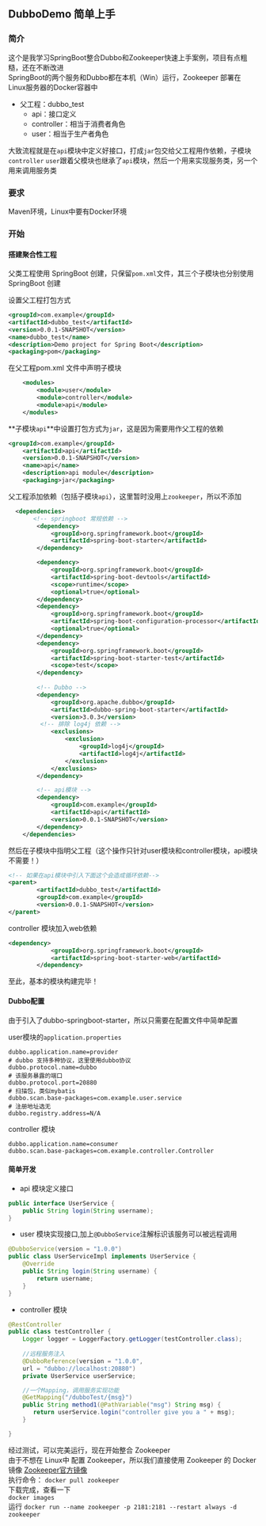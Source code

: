 ## DubboDemo 简单上手

### 简介
这个是我学习SpringBoot整合Dubbo和Zookeeper快速上手案例，项目有点粗糙，还在不断改进  
SpringBoot的两个服务和Dubbo都在本机（Win）运行，Zookeeper 部署在Linux服务器的Docker容器中  
* 父工程：dubbo_test
  * api：接口定义
  * controller：相当于消费者角色
  * user：相当于生产者角色

大致流程就是在`api`模块中定义好接口，打成`jar`包交给父工程用作依赖，子模块`controller` `user`跟着父模块也继承了`api`模块，然后一个用来实现服务类，另一个用来调用服务类

### 要求
Maven环境，Linux中要有Docker环境

### 开始

#### 搭建聚合性工程

父类工程使用 SpringBoot 创建，只保留`pom.xml`文件，其三个子模块也分别使用 SpringBoot 创建

设置父工程打包方式

```xml
<groupId>com.example</groupId>
<artifactId>dubbo_test</artifactId>
<version>0.0.1-SNAPSHOT</version>
<name>dubbo_test</name>
<description>Demo project for Spring Boot</description>
<packaging>pom</packaging>
```

在父工程pom.xml 文件中声明子模块

```xml
    <modules>
        <module>user</module>
        <module>controller</module>
        <module>api</module>
    </modules>
```

**子模块`api`**中设置打包方式为`jar`，这是因为需要用作父工程的依赖

```xml
<groupId>com.example</groupId>
    <artifactId>api</artifactId>
    <version>0.0.1-SNAPSHOT</version>
    <name>api</name>
    <description>api module</description>
    <packaging>jar</packaging>
```

父工程添加依赖（包括子模块`api`），这里暂时没用上`zookeeper`，所以不添加

```xml
  <dependencies>
       <!-- springboot 常规依赖 -->
        <dependency>
            <groupId>org.springframework.boot</groupId>
            <artifactId>spring-boot-starter</artifactId>
        </dependency>

        <dependency>
            <groupId>org.springframework.boot</groupId>
            <artifactId>spring-boot-devtools</artifactId>
            <scope>runtime</scope>
            <optional>true</optional>
        </dependency>
        <dependency>
            <groupId>org.springframework.boot</groupId>
            <artifactId>spring-boot-configuration-processor</artifactId>
            <optional>true</optional>
        </dependency>
        <dependency>
            <groupId>org.springframework.boot</groupId>
            <artifactId>spring-boot-starter-test</artifactId>
            <scope>test</scope>
        </dependency>
        
        <!-- Dubbo -->
        <dependency>
            <groupId>org.apache.dubbo</groupId>
            <artifactId>dubbo-spring-boot-starter</artifactId>
            <version>3.0.3</version>
         <!-- 排除 log4j 依赖 -->
            <exclusions>
                <exclusion>
                    <groupId>log4j</groupId>
                    <artifactId>log4j</artifactId>
                </exclusion>
            </exclusions>
        </dependency>

        <!-- api模块 -->
        <dependency>
            <groupId>com.example</groupId>
            <artifactId>api</artifactId>
            <version>0.0.1-SNAPSHOT</version>
        </dependency>
    </dependencies>
```

然后在子模块中指明父工程（这个操作只针对user模块和controller模块，api模块不需要！）

```xml
<!-- 如果在api模块中引入下面这个会造成循环依赖-->
<parent>
        <artifactId>dubbo_test</artifactId>
        <groupId>com.example</groupId>
        <version>0.0.1-SNAPSHOT</version>
</parent>
```

controller 模块加入web依赖

```xml
<dependency>
            <groupId>org.springframework.boot</groupId>
            <artifactId>spring-boot-starter-web</artifactId>
        </dependency>
```

至此，基本的模块构建完毕！



#### Dubbo配置

由于引入了dubbo-springboot-starter，所以只需要在配置文件中简单配置

user模块的`application.properties`

```properties
dubbo.application.name=provider
# dubbo 支持多种协议，这里使用dubbo协议
dubbo.protocol.name=dubbo
# 该服务暴露的端口
dubbo.protocol.port=20880
# 扫描包，类似mybatis
dubbo.scan.base-packages=com.example.user.service
# 注册地址选无
dubbo.registry.address=N/A
```

controller 模块

```properties
dubbo.application.name=consumer
dubbo.scan.base-packages=com.example.controller.Controller
```



#### 简单开发

* api 模块定义接口

```java
public interface UserService {
    public String login(String username);
}
```

* user 模块实现接口,加上`@DubboService`注解标识该服务可以被远程调用

```java
@DubboService(version = "1.0.0")
public class UserServiceImpl implements UserService {
    @Override
    public String login(String username) {
        return username;
    }
}
```

* controller 模块

```java
@RestController
public class testController {
    Logger logger = LoggerFactory.getLogger(testController.class);
    
    //远程服务注入
    @DubboReference(version = "1.0.0",
    url = "dubbo://localhost:20880")
    private UserService userService;

    //一个Mapping，调用服务实现功能
    @GetMapping("/dubboTest/{msg}")
    public String method1(@PathVariable("msg") String msg) {
       return userService.login("controller give you a " + msg);
    }

}
```
经过测试，可以完美运行，现在开始整合 Zookeeper  
由于不想在 Linux中 配置 Zookeeper，所以我们直接使用 Zookeeper 的 Docker 镜像
[Zookeeper官方镜像](https://hub.docker.com/_/zookeeper)  
执行命令：
`docker pull zookeeper`  
下载完成，查看一下  
`docker images`  
运行
`docker run --name zookeeper -p 2181:2181 --restart always -d zookeeper`









